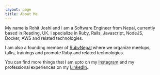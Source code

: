 ```yaml
---
layout: page
title: About Me
---
```


My name is Rohit Joshi and I am a Software Engineer from Nepal, currently based in Reading, UK. I specialize in Ruby, Rails, Javascript, NodeJS, Docker, AWS and related technologies.

I am also a founding member of [RubyNepal](https://rubynepal.org/) where we organize meetups, talks, trainings and promote Ruby and related technologies.

You can find more things that I am upto on my [Instagram](https://www.instagram.com/rohitrox00/) and my professional experiences on my [LinkedIn](https://www.linkedin.com/in/rohitrox/).
